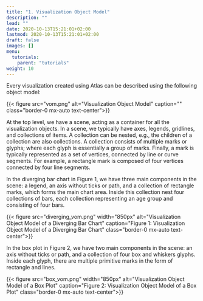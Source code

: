 ```yaml
---
title: "1. Visualization Object Model"
description: ""
lead: ""
date: 2020-10-13T15:21:01+02:00
lastmod: 2020-10-13T15:21:01+02:00
draft: false
images: []
menu:
  tutorials:
    parent: "tutorials"
weight: 10
---
```

Every visualization created using Atlas can be described using the following object model: 

{{< figure src="vom.png" alt="Visualization Object Model" caption="" class="border-0 mx-auto text-center">}}

At the top level, we have a scene, acting as a container for all the visualization objects. In a scene, we typically have axes, legends, gridlines, and collections of items. A collection can be nested, e.g., the children of a collection are also collections. A collection consists of multiple marks or glyphs; where each glyph is essentially a group of marks. Finally, a mark is typically represented as a set of vertices, connected by line or curve segments. For example, a rectangle mark is composed of four vertices connected by four line segments. 

In the diverging bar chart in Figure 1, we have three main components in the scene: a legend, an axis without ticks or path, and a collection of rectangle marks, which forms the main chart area. Inside this collection nest four collections of bars, each collection representing an age group and consisting of four bars.  

{{< figure src="diverging_vom.png" width="850px" alt="Visualization Object Model of a Diverging Bar Chart" caption="Figure 1: Visualization Object Model of a Diverging Bar Chart" class="border-0 mx-auto text-center">}}

In the box plot in Figure 2, we have two main components in the scene: an axis without ticks or path, and a collection of four box and whiskers glyphs. Inside each glyph, there are multiple primitive marks in the form of rectangle and lines.

{{< figure src="box_vom.png" width="850px" alt="Visualization Object Model of a Box Plot" caption="Figure 2: Visualization Object Model of a Box Plot" class="border-0 mx-auto text-center">}}
